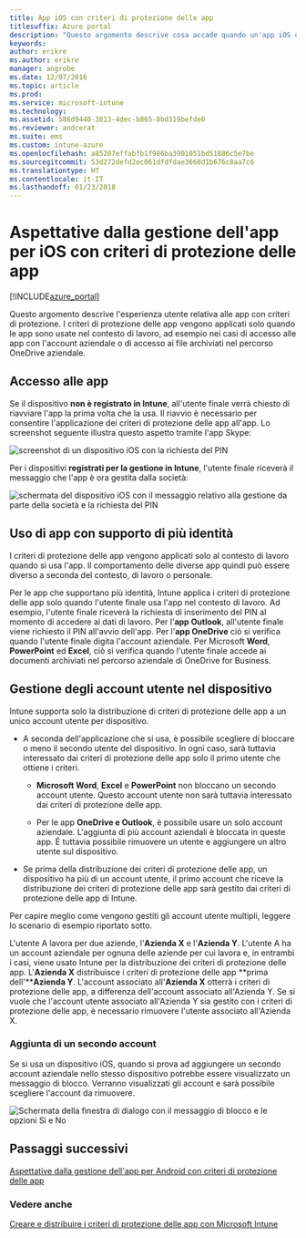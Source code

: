 ```yaml
---
title: App iOS con criteri di protezione delle app
titlesuffix: Azure portal
description: "Questo argomento descrive cosa accade quando un'app iOS è gestita in base ai criteri di protezione delle app.\""
keywords: 
author: erikre
ms.author: erikre
manager: angrobe
ms.date: 12/07/2016
ms.topic: article
ms.prod: 
ms.service: microsoft-intune
ms.technology: 
ms.assetid: 586d9440-3813-4dec-b865-8bd319befde0
ms.reviewer: andcerat
ms.suite: ems
ms.custom: intune-azure
ms.openlocfilehash: a85207effabfb1f986ba3901051bd51886c5e7be
ms.sourcegitcommit: 53d272defd2ec061dfdfdae3668d1b676c8aa7c6
ms.translationtype: HT
ms.contentlocale: it-IT
ms.lasthandoff: 01/23/2018
---
```

# <a name="what-to-expect-when-your-ios-app-is-managed-by-app-protection-policies"></a>Aspettative dalla gestione dell'app per iOS con criteri di protezione delle app

[!INCLUDE[azure_portal](./includes/azure_portal.md)]

Questo argomento descrive l'esperienza utente relativa alle app con criteri di protezione. I criteri di protezione delle app vengono applicati solo quando le app sono usate nel contesto di lavoro, ad esempio nei casi di accesso alle app con l'account aziendale o di accesso ai file archiviati nel percorso OneDrive aziendale.
##  <a name="accessing-apps"></a>Accesso alle app

Se il dispositivo **non è registrato in Intune**, all'utente finale verrà chiesto di riavviare l'app la prima volta che la usa.  Il riavvio è necessario per consentire l'applicazione dei criteri di protezione delle app all'app. Lo screenshot seguente illustra questo aspetto tramite l'app Skype:


![screenshot di un dispositivo iOS con la richiesta del PIN](./media/ios-pin-prompt.png)

Per i dispositivi **registrati per la gestione in Intune**, l'utente finale riceverà il messaggio che l'app è ora gestita dalla società:

![schermata del dispositivo iOS con il messaggio relativo alla gestione da parte della società e la richiesta del PIN](./media/ios-managed-devices-pin-prompt.png)

##  <a name="using-apps-with-multi-identity-support"></a>Uso di app con supporto di più identità

I criteri di protezione delle app vengono applicati solo al contesto di lavoro quando si usa l'app. Il comportamento delle diverse app quindi può essere diverso a seconda del contesto, di lavoro o personale.  

Per le app che supportano più identità, Intune applica i criteri di protezione delle app solo quando l'utente finale usa l'app nel contesto di lavoro.  Ad esempio, l'utente finale riceverà la richiesta di inserimento del PIN al momento di accedere ai dati di lavoro.  Per l'**app Outlook**, all'utente finale viene richiesto il PIN all'avvio dell'app. Per l'**app OneDrive** ciò si verifica quando l'utente finale digita l'account aziendale.  Per Microsoft **Word**, **PowerPoint** ed **Excel**, ciò si verifica quando l'utente finale accede ai documenti archiviati nel percorso aziendale di OneDrive for Business.
##  <a name="managing-user-accounts-on-the-device"></a>Gestione degli account utente nel dispositivo

Intune supporta solo la distribuzione di criteri di protezione delle app a un unico account utente per dispositivo.

* A seconda dell'applicazione che si usa, è possibile scegliere di bloccare o meno il secondo utente del dispositivo. In ogni caso, sarà tuttavia interessato dai criteri di protezione delle app solo il primo utente che ottiene i criteri.
  * **Microsoft Word**, **Excel** e **PowerPoint** non bloccano un secondo account utente. Questo account utente non sarà tuttavia interessato dai criteri di protezione delle app.  

  * Per le app **OneDrive e Outlook**, è possibile usare un solo account aziendale.  L'aggiunta di più account aziendali è bloccata in queste app.  È tuttavia possibile rimuovere un utente e aggiungere un altro utente sul dispositivo.

* Se prima della distribuzione dei criteri di protezione delle app, un dispositivo ha più di un account utente, il primo account che riceve la distribuzione dei criteri di protezione delle app sarà gestito dai criteri di protezione delle app di Intune.


Per capire meglio come vengono gestiti gli account utente multipli, leggere lo scenario di esempio riportato sotto.

L'utente A lavora per due aziende, l'**Azienda X** e l'**Azienda Y**. L'utente A ha un account aziendale per ognuna delle aziende per cui lavora e, in entrambi i casi, viene usato Intune per la distribuzione dei criteri di protezione delle app. L'**Azienda X** distribuisce i criteri di protezione delle app **prima dell'****Azienda Y**. L'account associato all'**Azienda X** otterrà i criteri di protezione delle app, a differenza dell'account associato all'Azienda Y. Se si vuole che l'account utente associato all'Azienda Y sia gestito con i criteri di protezione delle app, è necessario rimuovere l'utente associato all'Azienda X.
### <a name="adding-a-second-account"></a>Aggiunta di un secondo account

Se si usa un dispositivo iOS, quando si prova ad aggiungere un secondo account aziendale nello stesso dispositivo potrebbe essere visualizzato un messaggio di blocco.  Verranno visualizzati gli account e sarà possibile scegliere l'account da rimuovere.

![Schermata della finestra di dialogo con il messaggio di blocco e le opzioni Sì e No](./media/ios-switch-user.PNG)

## <a name="next-steps"></a>Passaggi successivi
[Aspettative dalla gestione dell'app per Android con criteri di protezione delle app](app-protection-enabled-apps-android.md)
### <a name="see-also"></a>Vedere anche
[Creare e distribuire i criteri di protezione delle app con Microsoft Intune](app-protection-policies.md)
